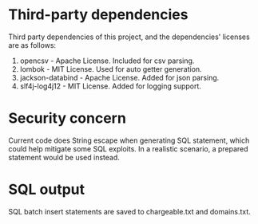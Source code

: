 # Third-party dependencies

Third party dependencies of this project, and the dependencies' licenses are as follows:
1. opencsv - Apache License. Included for csv parsing.
2. lombok - MIT License. Used for auto getter generation.
3. jackson-databind - Apache License. Added for json parsing.
4. slf4j-log4j12 - MIT License. Added for logging support.

# Security concern

Current code does String escape when generating SQL statement, which could help mitigate some SQL exploits.
In a realistic scenario, a prepared statement would be used instead.

# SQL output

SQL batch insert statements are saved to chargeable.txt and domains.txt.
